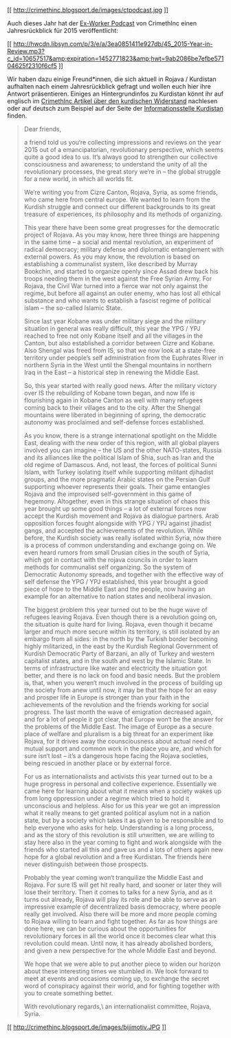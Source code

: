 [[ http://crimethinc.blogsport.de/images/ctpodcast.jpg ]]

Auch dieses Jahr hat der [Ex-Worker Podcast](/podcasts) von CrimethInc einen Jahresrückblick für 2015 veröffentlicht:

[[ http://hwcdn.libsyn.com/p/3/e/a/3ea0851411e927db/45_2015-Year-in-Review.mp3?c_id=10657517&amp;expiration=1452771823&amp;hwt=9ab2086be7efbe57104625f2310f6cf5 ]]

Wir haben dazu einige Freund*innen, die sich aktuell in Rojava / Kurdistan aufhalten nach einem Jahresrückblick gefragt und wollen euch hier ihre Antwort präsentieren. Einiges an Hintergrundinfos zu Kurdistan könnt ihr auf englisch im [CrimethInc Artikel über den kurdischen Widerstand](/2015/09/23/feature-understanding-the-kurdish-resistance-historical-overview-eyewitness-report) nachlesen oder auf deutsch zum Beispiel auf der Seite der [Informationsstelle Kurdistan](https://isku.blackblogs.org) finden.

> Dear friends,
>
> a friend told us you‘re collecting impressions and reviews on the year 2015 out of a emancipatorian, revolutionary perspective, which seems quite a good idea to us. It’s always good to strengthen our collective consciousness and awareness; to understand the unity of all the revolutionary processes, the great story we‘re in – the global struggle for a new world, in which all worlds fit.
>
> We‘re writing you from Cizre Canton, Rojava, Syria, as some friends, who came here from central europe. We wanted to learn from the Kurdish struggle and connect our different backgrounds to its great treasure of experiences, its philosophy and its methods of organizing.
>
> This year there have been some great progresses for the democratic project of Rojava. As you may know, here three things are happening in the same time – a social and mental revolution, an experiment of radical democracy; military defense and diplomatic entanglement with external powers. As you may know, the revolution is based on establishing a communalist system, like described by Murray Bookchin, and started to organize openly since Assad drew back his troops needing them in the west against the Free Syrian Army. For Rojava, the Civil War turned into a fierce war not only against the regime, but before all against an outer enemy, who has lost all ethical substance and who wants to establish a fascist regime of political islam – the so-called Islamic State.
>
> Since last year Kobane was under military siege and the military situation in general was really difficult, this year the YPG / YPJ reached to free not only Kobane itself and all the villages in the Canton, but also established a corridor between Cizre and Kobane. Also Shengal was freed from IS, so that we now look at a state-free territory under people’s self administration from the Euphrates River in northern Syria in the West until the Shengal mountains in northern Iraq in the East – a historical step in renewing the Middle East.
>
> So, this year started with really good news. After the military victory over IS the rebuilding of Kobane town began, and now life is flourishing again in Kobane Canton as well with many refugees coming back to their villages and to the city. After the Shengal mountains were liberated in beginning of spring, the democratic autonomy was proclaimed and self-defense forces established.
>
> As you know, there is a strange international spotlight on the Middle East, dealing with the new order of this region, with all global players involved you can imagine – the US and the other NATO-states, Russia and its alliances like the political Islam of Shia, such as Iran and the old regime of Damascus. And, not least, the forces of political Sunni Islam, with Turkey isolating itself while supporting militant djihadist groups, and the more pragmatic Arabic states on the Persian Gulf supporting whoever represents their goals. Their game entangles Rojava and the improvised self-government in this game of hegemony. Altogether, even in this strange situation of chaos this year brought up some good things – a lot of external forces now accept the Kurdish movement and Rojava as dialogue partners. Arab opposition forces fought alongside with YPG / YPJ against jihadist gangs, and accepted the achievements of the revolution. While before, the Kurdish society was really isolated within Syria, now there is a process of common understanding and exchange going on. We even heard rumors from small Drusian cities in the south of Syria, which got in contact with the rojava councils in order to learn methods for communalist self organizing. So the system of Democratic Autonomy spreads, and together with the effective way of self defense the YPG / YPJ established, this year brought a good piece of hope to the Middle East and the people, now having an example for an alternative to nation states and neoliberal invasion.
>
> The biggest problem this year turned out to be the huge wave of refugees leaving Rojava. Even though there is a revolution going on, the situation is quite hard for living. Rojava, even though it became larger and much more secure within its territory, is still isolated by an embargo from all sides: in the north by the Turkish border becoming highly militarized, in the east by the Kurdish Regional Government of Kurdish Democratic Party of Barzani, an ally of Turkey and western capitalist states, and in the south and west by the Islamic State. In terms of infrastructure like water and electricity the situation got better, and there is no lack on food and basic needs. But the problem is, that, when you weren‘t much involved in the process of building up the society from anew until now, it may be that the hope for an easy and prosper life in Europe is stronger than your faith in the achievements of the revolution and the friends working for social progress. The last month the wave of emigration decreased again, and for a lot of people it got clear, that Europe won‘t be the answer for the problems of the Middle East. The image of Europe as a secure place of welfare and pluralism is a big threat for an experiment like Rojava, for it drives away the counsciousness about actual need of mutual support and common work in the place you are, and which for sure isn‘t lost – it’s a dangerous hope facing the Rojava societies, being rescued in another place or by external force.
>
> For us as internationalists and activists this year turned out to be a huge progress in personal and collective experience. Essentially we came here for learning about what it means when a society wakes up from long oppression under a regime which tried to hold it unconscious and helpless. Also for us this year we got an impression what it really means to get granted political asylum not in a nation state, but by a society which takes it as given to be responsible and to help everyone who asks for help. Understanding is a long process, and as the story of this revolution is still unwritten, we are willing to stay here also in the year coming to fight and work alongside with the friends who started all this and gave us and a lots of others again new hope for a global revolution and a free Kurdistan. The friends here never distinguish between those prospects.
>
> Probably the year coming won‘t tranquilize the Middle East and Rojava. For sure IS will get hit really hard, and sooner or later they will lose their territory. Then it comes to talks for a new Syria, and as it turns out already, Rojava will play its role and be able to serve as an impressive example of decentralized basis democracy, where people really get involved. Also there will be more and more people coming to Rojava willing to learn and fight together. As far as how things are done here, we can be curious about the opportunities for revolutionary forces in all the world once it becomes clear what this revolution could mean. Until now, it has already abolished borders, and given a new perspective for the whole Middle East and beyond.
>
> We hope that we were able to put another piece to widen our horizon about these interesting times we stumbled in. We look forward to meet at events and occasions coming up, to exchange the secret word of conspiracy against their world, and for fighting together with you to create something better.
>
> With revolutionary regards,\\
> an internationalist committee, Rojava, Syria.

[[ http://crimethinc.blogsport.de/images/bijimotiv.JPG ]]
